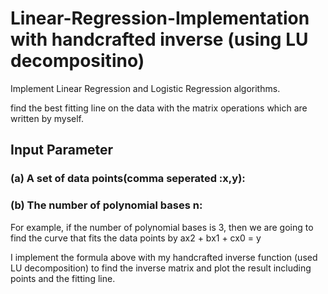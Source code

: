 # Linear-Regression-Implementation with handcrafted inverse (using LU decompositino)

Implement Linear Regression and Logistic Regression algorithms.

find the best fitting line on the data with the matrix operations which are written by myself.
## Input Parameter
### (a) A set of data points(comma seperated :x,y):

### (b) The number of polynomial bases n:
For example, if the number of polynomial bases is 3, then we are going to find
the curve that fits the data points by ax2 + bx1 + cx0 = y



I implement the formula above with my handcrafted inverse function (used LU decomposition) to find the inverse matrix and plot the result including points and the fitting line.
